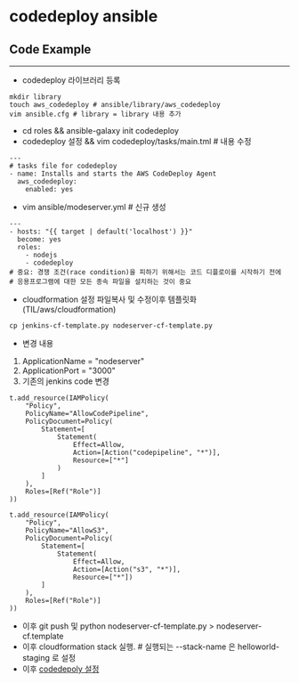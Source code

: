 # codedeploy ansible

## Code Example

---

* codedeploy 라이브러리 등록
```
mkdir library
touch aws_codedeploy # ansible/library/aws_codedeploy
vim ansible.cfg # library = library 내용 추가
```
* cd roles && ansible-galaxy init codedeploy
* codedeploy 설정 && vim codedeploy/tasks/main.tml # 내용 수정
```
---
# tasks file for codedeploy
- name: Installs and starts the AWS CodeDeploy Agent
  aws_codedeploy: 
    enabled: yes  
```
* vim ansible/modeserver.yml # 신규 생성
```
--- 
- hosts: "{{ target | default('localhost') }}" 
  become: yes 
  roles: 
    - nodejs 
    - codedeploy 
# 중요: 경쟁 조건(race condition)을 피하기 위해서는 코드 디플로이를 시작하기 전에
# 응용프로그램에 대한 모든 종속 파일을 설치하는 것이 중요
```
* cloudformation 설정 파일복사 및 수정이후 템플릿화 (TIL/aws/cloudformation)
```
cp jenkins-cf-template.py nodeserver-cf-template.py
```
* 변경 내용
1. ApplicationName = "nodeserver"
2. ApplicationPort = "3000"
3. 기존의 jenkins code 변경
```기존
t.add_resource(IAMPolicy(
    "Policy",
    PolicyName="AllowCodePipeline",
    PolicyDocument=Policy(
        Statement=[
            Statement(
                Effect=Allow,
                Action=[Action("codepipeline", "*")],
                Resource=["*"]
            )
        ]
    ),
    Roles=[Ref("Role")]
))
```
```변경
t.add_resource(IAMPolicy(
    "Policy",
    PolicyName="AllowS3",
    PolicyDocument=Policy(
        Statement=[
            Statement(
                Effect=Allow,
                Action=[Action("s3", "*")],
                Resource=["*"])
        ]
    ),
    Roles=[Ref("Role")]
))
```
* 이후 git push 및 python nodeserver-cf-template.py > nodeserver-cf.template
* 이후 cloudformation stack 실행. # 실행되는 --stack-name 은 helloworld-staging 로 설정
* 이후 [codedepoly 설정](https://github.com/Moon-Tae-Kwon/TIL/tree/master/aws/codedeploy/run-codedeploy.md)